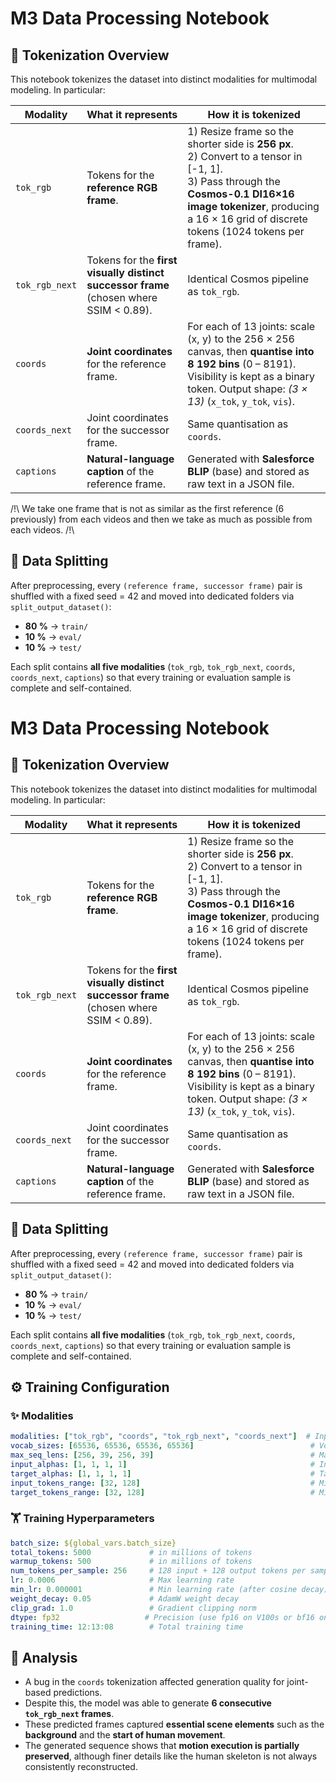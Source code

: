 # M3 Data Processing Notebook

## 🧩 Tokenization Overview
This notebook tokenizes the dataset into distinct modalities for multimodal modeling. In particular:

| Modality | What it represents | How it is tokenized |
|----------|-------------------|---------------------|
| `tok_rgb` | Tokens for the **reference RGB frame**. | 1) Resize frame so the shorter side is **256 px**.<br>2) Convert to a tensor in \[-1, 1\].<br>3) Pass through the **Cosmos-0.1 DI16×16 image tokenizer**, producing a 16 × 16 grid of discrete tokens (1024 tokens per frame). |
| `tok_rgb_next` | Tokens for the **first visually distinct successor frame** (chosen where SSIM < 0.89). | Identical Cosmos pipeline as `tok_rgb`. |
| `coords` | **Joint coordinates** for the reference frame. | For each of 13 joints: scale (x, y) to the 256 × 256 canvas, then **quantise into 8 192 bins** (0 – 8191). Visibility is kept as a binary token. Output shape: *(3 × 13)* (`x_tok`, `y_tok`, `vis`). |
| `coords_next` | Joint coordinates for the successor frame. | Same quantisation as `coords`. |
| `captions` | **Natural-language caption** of the reference frame. | Generated with **Salesforce BLIP** (base) and stored as raw text in a JSON file. |


/!\ We take one frame that is not as similar as the first reference (6 previously) from each videos and then we take as much as possible from each videos.  /!\

## 🔀 Data Splitting
After preprocessing, every `(reference frame, successor frame)` pair is shuffled with a fixed seed = 42 and moved into dedicated folders via `split_output_dataset()`:

- **80 %** → `train/`
- **10 %** → `eval/`
- **10 %** → `test/`

Each split contains **all five modalities** (`tok_rgb`, `tok_rgb_next`, `coords`, `coords_next`, `captions`) so that every training or evaluation sample is complete and self-contained.
# M3 Data Processing Notebook

## 🧩 Tokenization Overview
This notebook tokenizes the dataset into distinct modalities for multimodal modeling. In particular:

| Modality         | What it represents                                | How it is tokenized |
|------------------|---------------------------------------------------|---------------------|
| `tok_rgb`        | Tokens for the **reference RGB frame**.           | 1) Resize frame so the shorter side is **256 px**.<br>2) Convert to a tensor in \[-1, 1\].<br>3) Pass through the **Cosmos-0.1 DI16×16 image tokenizer**, producing a 16 × 16 grid of discrete tokens (1024 tokens per frame). |
| `tok_rgb_next`   | Tokens for the **first visually distinct successor frame** (chosen where SSIM < 0.89). | Identical Cosmos pipeline as `tok_rgb`. |
| `coords`         | **Joint coordinates** for the reference frame.     | For each of 13 joints: scale (x, y) to the 256 × 256 canvas, then **quantise into 8 192 bins** (0 – 8191). Visibility is kept as a binary token. Output shape: *(3 × 13)* (`x_tok`, `y_tok`, `vis`). |
| `coords_next`    | Joint coordinates for the successor frame.         | Same quantisation as `coords`. |
| `captions`       | **Natural-language caption** of the reference frame. | Generated with **Salesforce BLIP** (base) and stored as raw text in a JSON file. |

## 🔀 Data Splitting
After preprocessing, every `(reference frame, successor frame)` pair is shuffled with a fixed seed = 42 and moved into dedicated folders via `split_output_dataset()`:

- **80 %** → `train/`
- **10 %** → `eval/`
- **10 %** → `test/`

Each split contains **all five modalities** (`tok_rgb`, `tok_rgb_next`, `coords`, `coords_next`, `captions`) so that every training or evaluation sample is complete and self-contained.

## ⚙️ Training Configuration

### ✨ Modalities
```yaml
modalities: ["tok_rgb", "coords", "tok_rgb_next", "coords_next"]  # Input and output modalities
vocab_sizes: [65536, 65536, 65536, 65536]                          # Vocab sizes for each modality
max_seq_lens: [256, 39, 256, 39]                                   # Max sequence lengths for each modality
input_alphas: [1, 1, 1, 1]                                         # Input Dirichlet alpha values
target_alphas: [1, 1, 1, 1]                                        # Target Dirichlet alpha values
input_tokens_range: [32, 128]                                      # Min and max encoder tokens
target_tokens_range: [32, 128]                                     # Min and max decoder tokens
```

### 🏋️ Training Hyperparameters
```yaml
batch_size: ${global_vars.batch_size}
total_tokens: 5000             # in millions of tokens
warmup_tokens: 500             # in millions of tokens
num_tokens_per_sample: 256     # 128 input + 128 output tokens per sample
lr: 0.0006                     # Max learning rate
min_lr: 0.000001               # Min learning rate (after cosine decay)
weight_decay: 0.05             # AdamW weight decay
clip_grad: 1.0                 # Gradient clipping norm
dtype: fp32                   # Precision (use fp16 on V100s or bf16 on A100s if stable)
training_time: 12:13:08        # Total training time
```
## 🧪 Analysis

- A bug in the `coords` tokenization affected generation quality for joint-based predictions.
- Despite this, the model was able to generate **6 consecutive `tok_rgb_next` frames**.
- These predicted frames captured **essential scene elements** such as the **background** and the **start of human movement**.
- The generated sequence shows that **motion execution is partially preserved**, although finer details like the human skeleton is not always consistently reconstructed.